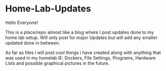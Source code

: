# Home-Lab-Updates

Hello Everyone!

This is a place/repo almost like a blog where I post updates done to my home lab setup. Will only post for major Updates but will add any smaller updated done in between.

As far as files i will post cool things i have created along with anything that was used in my homelab IE: Dockers, File Settings, Programs, Hardware Lists and possible graphical pictures in the future.
